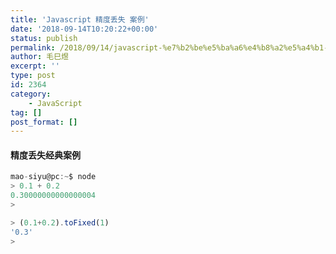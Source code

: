 ```yaml
---
title: 'Javascript 精度丢失 案例'
date: '2018-09-14T10:20:22+00:00'
status: publish
permalink: /2018/09/14/javascript-%e7%b2%be%e5%ba%a6%e4%b8%a2%e5%a4%b1-%e6%a1%88%e4%be%8b
author: 毛巳煜
excerpt: ''
type: post
id: 2364
category:
    - JavaScript
tag: []
post_format: []
---
```

#### 精度丢失经典案例

```javascript
mao-siyu@pc:~$ node
> 0.1 + 0.2
0.30000000000000004
>

```

```javascript
> (0.1+0.2).toFixed(1)
'0.3'
>

```